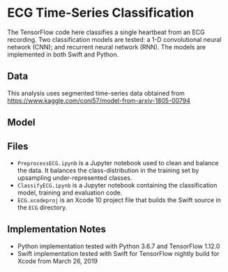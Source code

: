 # ECG Time-Series Classification
The TensorFlow code here classifies a single heartbeat from an ECG recording. Two classification models are tested: a 1-D convolutional neural network (CNN); and recurrent neural network (RNN). The models are implemented in both Swift and Python.

## Data
This analysis uses segmented time-series data obtained from https://www.kaggle.com/coni57/model-from-arxiv-1805-00794

## Model

## Files
* `PreprocessECG.ipynb` is a Jupyter notebook used to clean and balance the data. It balances the class-distribution in the training set by upsampling under-represented classes.
* `ClassifyECG.ipynb` is a Jupyter notebook containing the classification model, training and evaluation code.
* `ECG.xcodeproj` is an Xcode 10 project file that builds the Swift source in the `ECG` directory.

## Implementation Notes
* Python implementation tested with Python 3.6.7 and TensorFlow 1.12.0
* Swift implementation tested with Swift for TensorFlow nightly build for Xcode from March 26, 2019
